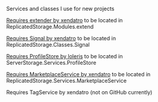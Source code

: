 Services and classes I use for new projects

[Requires extender by xendatro](https://github.com/xendatro/ROBLOX-Library/blob/main/ReplicatedStorage/Modules/extender.lua) to be located in ReplicatedStorage.Modules.extend

[Requires Signal by xendatro](https://github.com/xendatro/xenterface/blob/main/Classes/Signal.lua) to be located in ReplicatedStorage.Classes.Signal

[Requires ProfileStore by loleris](https://github.com/MadStudioRoblox/ProfileStore) to be located in ServerStorage.Services.ProfileStore

[Requires MarketplaceService by xendatro](https://github.com/xendatro/MarketplaceService) to be located in ReplicatedStorage.Services.MarketplaceService

Requires TagService by xendatro (not on GitHub currently)